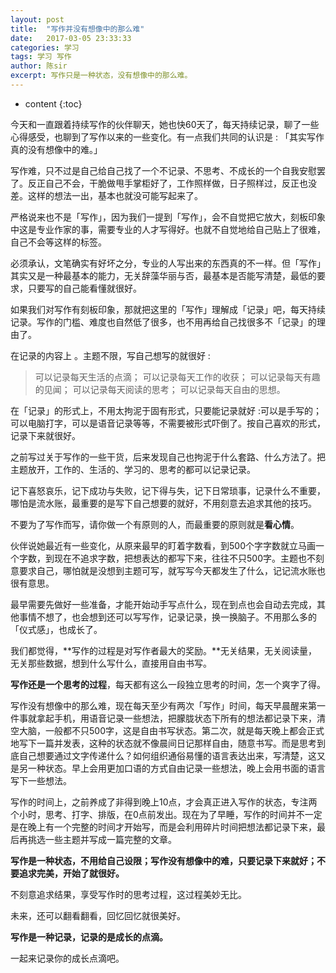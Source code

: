 ```yaml
---
layout: post
title:  "写作并没有想像中的那么难"
date:   2017-03-05 23:33:33
categories: 学习
tags: 学习 写作
author: 陈sir
excerpt: 写作只是一种状态，没有想像中的那么难。
---
```

* content
{:toc}

今天和一直跟着持续写作的伙伴聊天，她也快60天了，每天持续记录，聊了一些心得感受，也聊到了写作以来的一些变化。有一点我们共同的认识是 : 「其实写作真的没有想像中的难。」

写作难，只不过是自己给自己找了一个不记录、不思考、不成长的一个自我安慰罢了。反正自己不会，干脆做甩手掌柜好了，工作照样做，日子照样过，反正也没差。这样的想法一出，基本也就没可能写起来了。

严格说来也不是「写作」，因为我们一提到「写作」，会不自觉把它放大，刻板印象中这是专业作家的事，需要专业的人才写得好。也就不自觉地给自己贴上了很难，自己不会等这样的标签。

必须承认，文笔确实有好坏之分，专业的人写出来的东西真的不一样。但「写作」其实又是一种最基本的能力，无关辞藻华丽与否，最基本是否能写清楚，最低的要求，只要写的自己能看懂就很好。

如果我们对写作有刻板印象，那就把这里的「写作」理解成「记录」吧，每天持续记录。写作的门槛、难度也自然低了很多，也不用再给自己找很多不「记录」的理由了。

在记录的内容上 。主题不限，写自己想写的就很好 :

>可以记录每天生活的点滴；
可以记录每天工作的收获；
可以记录每天有趣的见闻；
可以记录每天阅读的思考；
可以记录每天自由的思想。

在「记录」的形式上，不用太拘泥于固有形式，只要能记录就好 :可以是手写的；可以电脑打字，可以是语音记录等等，不需要被形式吓倒了。按自己喜欢的形式，记录下来就很好。

之前写过关于写作的一些干货，后来发现自己也拘泥于什么套路、什么方法了。把主题放开，工作的、生活的、学习的、思考的都可以记录记录。

记下喜怒哀乐，记下成功与失败，记下得与失，记下日常琐事，记录什么不重要，哪怕是流水账，最重要的是写下自己想要的就好，不用刻意去追求其他的技巧。

不要为了写作而写，请你做一个有原则的人，而最重要的原则就是**看心情**。

伙伴说她最近有一些变化，从原来最早的盯着字数看，到500个字字数就立马画一个字数，到现在不追求字数，把想表达的都写下来，往往不只500字。主题也不刻意要求自己，哪怕就是没想到主题可写，就写写今天都发生了什么，记记流水账也很有意思。

最早需要先做好一些准备，才能开始动手写点什么，现在到点也会自动去完成，其他事情不想了，也会想到还可以写写作，记录记录，换一换脑子。不用那么多的「仪式感」，也成长了。

我们都觉得，**写作的过程是对写作者最大的奖励。**无关结果，无关阅读量，无关那些数据，想到什么写什么，直接用自由书写。

**写作还是一个思考的过程**，每天都有这么一段独立思考的时间，怎一个爽字了得。

写作没有想像中的那么难，现在每天至少有两次「写作」时间，每天早晨醒来第一件事就拿起手机，用语音记录一些想法，把朦胧状态下所有的想法都记录下来，清空大脑，一般都不只500字，这是自由书写状态。第二次，就是每天晚上都会正式地写下一篇并发表，这种的状态就不像晨间日记那样自由，随意书写。而是思考到底自己想要通过文字传递什么？如何组织通俗易懂的语言表达出来，写清楚，这又是另一种状态。早上会用更加口语的方式自由记录一些想法，晚上会用书面的语言写下一些想法。

写作的时间上，之前养成了非得到晚上10点，才会真正进入写作的状态，专注两个小时，思考、打字、排版，在0点前发出。现在为了早睡，写作的时间并不一定是在晚上有一个完整的时间才开始写，而是会利用碎片时间把想法都记录下来，最后再挑选一些主题并写成一篇完整的文章。

**写作是一种状态，不用给自己设限；写作没有想像中的难，只要记录下来就好；不要追求完美，开始了就很好。**

不刻意追求结果，享受写作时的思考过程，这过程美妙无比。

未来，还可以翻看翻看，回忆回忆就很美好。

**写作是一种记录，记录的是成长的点滴。**

一起来记录你的成长点滴吧。
